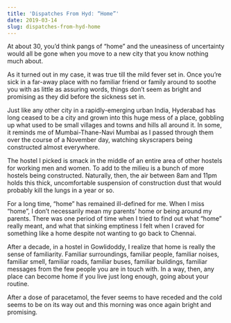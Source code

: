 ```yaml
---
title: 'Dispatches From Hyd: “Home”'
date: 2019-03-14
slug: dispatches-from-hyd-home
---
```

At about 30, you’d think pangs of “home” and the uneasiness of uncertainty would all be gone when you move to a new city that you know nothing much about.

As it turned out in my case, it was true till the mild fever set in. Once you’re sick in a far-away place with no familiar friend or family around to soothe you with as little as assuring words, things don’t seem as bright and promising as they did before the sickness set in.

Just like any other city in a rapidly-emerging urban India, Hyderabad has long ceased to be a city and grown into this huge mess of a place, gobbling up what used to be small villages and towns and hills all around it. In some, it reminds me of Mumbai-Thane-Navi Mumbai as I passed through them over the course of a November day, watching skyscrapers being constructed almost everywhere.

The hostel I picked is smack in the middle of an entire area of other hostels for working men and women. To add to the milieu is a bunch of more hostels being constructed. Naturally, then, the air between 8am and 11pm holds this thick, uncomfortable suspension of construction dust that would probably kill the lungs in a year or so.

For a long time, “home” has remained ill-defined for me. When I miss “home”, I don’t necessarily mean my parents’ home or being around my parents. There was one period of time when I tried to find out what “home” really meant, and what that sinking emptiness I felt when I craved for something like a home despite not wanting to go back to Chennai.

After a decade, in a hostel in Gowlidoddy, I realize that home is really the sense of familiarity. Familiar surroundings, familiar people, familiar noises, familiar smell, familiar roads, familiar buses, familiar buildings, familiar messages from the few people you are in touch with. In a way, then, any place can become home if you live just long enough, going about your routine.

After a dose of paracetamol, the fever seems to have receded and the cold seems to be on its way out and this morning was once again bright and promising.